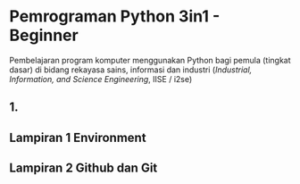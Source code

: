 # Pemrograman Python 3in1 - Beginner
Pembelajaran program komputer menggunakan Python bagi pemula (tingkat dasar) di bidang rekayasa sains, informasi dan industri (_Industrial, Information, and Science Engineering_, IISE / i2se)

## 1. 

## Lampiran 1 Environment

## Lampiran 2 Github dan Git
